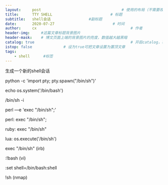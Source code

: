 ```yaml
---
layout:     post                                    # 使用的布局（不需要改）
title:      TTY SHELL                          # 标题 
subtitle:   shell会话                 #副标题
date:       2020-07-27                          # 时间
author:     cx                                          # 作者
header-img:     #这篇文章标题背景图片
header-mask:    # 博文页面上端的背景图片的亮度，数值越大越黑暗
catalog: true                                           # 开启catalog，将在博文侧边展示博文的结构
istop: false              # 设为true可把文章设置为置顶文章
tags:
    - shell      #标签
---
```


生成一个新的shell会话


python -c 'import pty; pty.spawn("/bin/sh")'

echo os.system('/bin/bash')

/bin/sh -i

perl —e 'exec "/bin/sh";'

perl: exec "/bin/sh";

ruby: exec "/bin/sh"

lua: os.execute('/bin/sh')

exec "/bin/sh"   (irb)

:!bash    (vi)

:set shell=/bin/bash:shell

!sh    (nmap)





